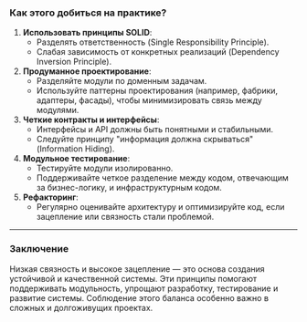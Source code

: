 ### **Как этого добиться на практике?**

1. **Использовать принципы SOLID**:
   * Разделять ответственность (Single Responsibility Principle).
   * Слабая зависимость от конкретных реализаций (Dependency Inversion Principle).
2. **Продуманное проектирование**:
   * Разделяйте модули по доменным задачам.
   * Используйте паттерны проектирования (например, фабрики, адаптеры, фасады), чтобы минимизировать связь между модулями.
3. **Четкие контракты и интерфейсы**:
   * Интерфейсы и API должны быть понятными и стабильными.
   * Следуйте принципу "информация должна скрываться" (Information Hiding).
4. **Модульное тестирование**:
   * Тестируйте модули изолированно.
   * Поддерживайте четкое разделение между кодом, отвечающим за бизнес-логику, и инфраструктурным кодом.
5. **Рефакторинг**:
   * Регулярно оценивайте архитектуру и оптимизируйте код, если зацепление или связность стали проблемой.

---

### **Заключение**

Низкая связность и высокое зацепление — это основа создания устойчивой и качественной системы. Эти принципы помогают поддерживать модульность, упрощают разработку, тестирование и развитие системы. Соблюдение этого баланса особенно важно в сложных и долгоживущих проектах.
